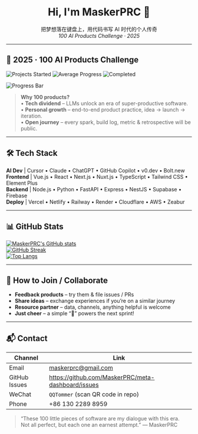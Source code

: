 <!-- 个人主页 README -->

<h1 align="center">Hi, I'm MaskerPRC 👋</h1>
<p align="center">
  把梦想落在键盘上，用代码书写 AI 时代的个人传奇  
  <br/>
  <em>100 AI Products Challenge · 2025</em>
</p>

---

## 🚀 2025 · 100 AI Products Challenge

<p>
  <img src="https://img.shields.io/badge/Projects%20Started-25-blue?style=for-the-badge" alt="Projects Started"/>
  <img src="https://img.shields.io/badge/Avg%20Progress-71%25-yellow?style=for-the-badge" alt="Average Progress"/>
  <img src="https://img.shields.io/badge/Completed-4-green?style=for-the-badge" alt="Completed"/>
</p>

<p>
  <img src="https://progress-bar.dev/4/?scale=100&suffix=%20completed&width=300&color=bababa&title=Challenge%20Progress" alt="Progress Bar"/>
</p>

> **Why 100 products?**  
> • **Tech dividend** – LLMs unlock an era of super-productive software.  
> • **Personal growth** – end-to-end product practice, idea → launch → iteration.  
> • **Open journey** – every spark, build log, metric & retrospective will be public.

---

## 🛠️ Tech Stack

**AI Dev** | Cursor • Claude • ChatGPT • GitHub Copilot • v0.dev • Bolt.new  
**Frontend** | Vue.js • React • Next.js • Nuxt.js • TypeScript • Tailwind CSS • Element Plus  
**Backend** | Node.js • Python • FastAPI • Express • NestJS • Supabase • Firebase  
**Deploy** | Vercel • Netlify • Railway • Render • Cloudflare • AWS • Zeabur  

---

## 📊 GitHub Stats

[![MaskerPRC's GitHub stats](https://github-readme-stats.vercel.app/api?username=MaskerPRC&show_icons=true&include_all_commits=true&count_private=true)](https://github.com/anuraghazra/github-readme-stats)  
[![GitHub Streak](https://github-readme-streak-stats.herokuapp.com?user=MaskerPRC)](https://git.io/streak-stats)  
[![Top Langs](https://github-readme-stats.vercel.app/api/top-langs/?username=MaskerPRC&layout=compact)](https://github.com/anuraghazra/github-readme-stats)

---

## 🤝 How to Join / Collaborate

* **Feedback products** – try them & file issues / PRs  
* **Share ideas** – exchange experiences if you’re on a similar journey  
* **Resource partner** – data, channels, anything helpful is welcome  
* **Just cheer** – a simple “🔋” powers the next sprint!

---

## 📬 Contact

| Channel | Link |
| ------- | ---- |
| Email | <maskerprc@gmail.com> |
| GitHub Issues | <https://github.com/MaskerPRC/meta-dashboard/issues> |
| WeChat | `QQTommer` (scan QR code in repo) |
| Phone | +86 130 2289 8959 |

> “These 100 little pieces of software are my dialogue with this era.  
> Not all perfect, but each one an earnest attempt.” — MaskerPRC

